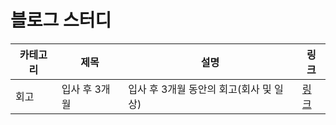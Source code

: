 # 블로그 스터디

|카테고리|제목|설명|링크|
|---|---|---|---|
|회고|입사 후 3개월|입사 후 3개월 동안의 회고(회사 및 일상)|[링크](https://somedaycode.tistory.com/4)|

